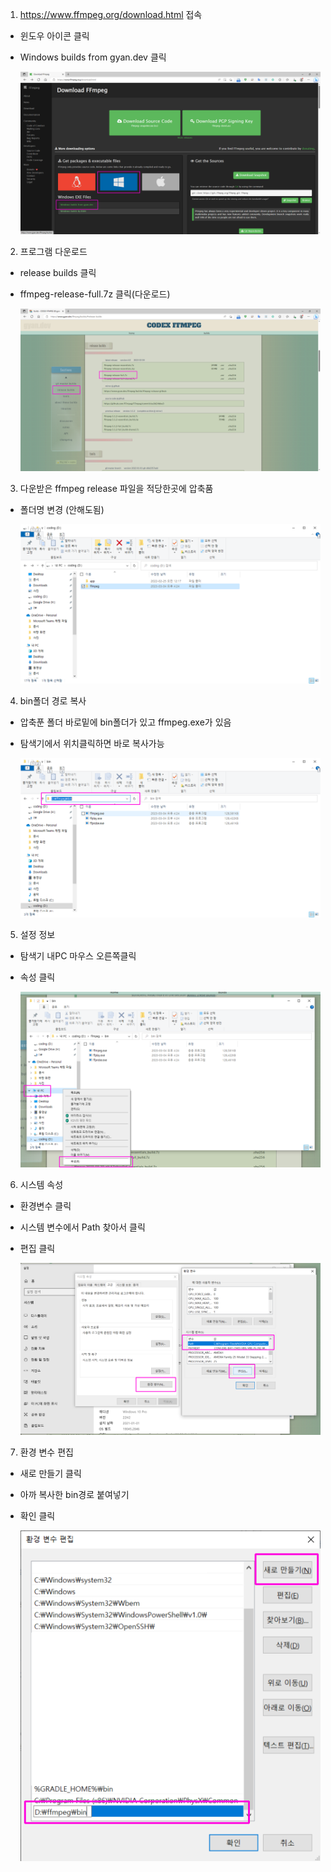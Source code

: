 1. https://www.ffmpeg.org/download.html 접속

- 윈도우 아이콘 클릭
- Windows builds from gyan.dev 클릭

  <img src="./ffmpeg_install/1.png">

2. 프로그램 다운로드

- release builds 클릭
- ffmpeg-release-full.7z 클릭(다운로드)

  <img src="./ffmpeg_install/2.png">

3. 다운받은 ffmpeg release 파일을 적당한곳에 압축품

- 폴더명 변경 (안해도됨)

  <img src="./ffmpeg_install/3.png">

4. bin폴더 경로 복사

- 압축푼 폴더 바로밑에 bin폴더가 있고 ffmpeg.exe가 있음
- 탐색기에서 위치클릭하면 바로 복사가능

  <img src="./ffmpeg_install/4.png">

5. 설정 정보

- 탐색기 내PC 마우스 오른쪽클릭
- 속성 클릭

  <img src="./ffmpeg_install/5.png">

6. 시스템 속성

- 환경변수 클릭
- 시스템 변수에서 Path 찾아서 클릭
- 편집 클릭

  <img src="./ffmpeg_install/6.png">

7. 환경 변수 편집

- 새로 만들기 클릭
- 아까 복사한 bin경로 붙여넣기
- 확인 클릭

  <img src="./ffmpeg_install/7.png">
